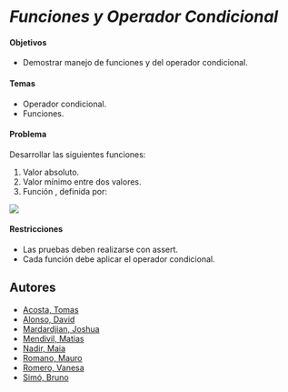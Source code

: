 # *Funciones y Operador Condicional*

#### Objetivos
- Demostrar manejo de funciones y del operador condicional.
#### Temas
- Operador condicional. 
- Funciones.
#### Problema
Desarrollar las siguientes funciones:
1. Valor absoluto.
2. Valor mínimo entre dos valores.
3. Función , definida por:


<img src = https://github.com/utn-frba-aed/23-051-01/assets/132418951/d03078fb-280c-428b-8727-b235d6575d95.jpg></img>


#### Restricciones
- Las pruebas deben realizarse con assert.
- Cada función debe aplicar el operador condicional.

## Autores
- [Acosta, Tomas](https://github.com/Acosta-Tomas)
- [Alonso, David](https://github.com/DavidAlonsoCode)
- [Mardardjian, Joshua](https://github.com/lmardardjian)
- [Mendivil, Matias](https://github.com/MatiasMendivil)
- [Nadir, Maia](https://github.com/Maia18Nadir)
- [Romano, Mauro](https://github.com/mauroeromano)
- [Romero, Vanesa](https://github.com/vanenromero)
- [Simó, Bruno](https://github.com/BrunoSimoCaballero)
